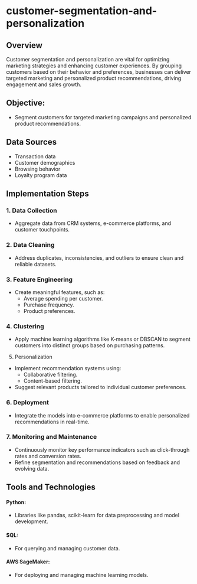 # customer-segmentation-and-personalization
## Overview
Customer segmentation and personalization are vital for optimizing marketing strategies and enhancing customer experiences. By grouping customers based on their behavior and preferences, businesses can deliver targeted marketing and personalized product recommendations, driving engagement and sales growth.
## Objective: 
- Segment customers for targeted marketing campaigns and personalized product recommendations.
## Data Sources
-	Transaction data
-	Customer demographics
-	Browsing behavior
-	Loyalty program data
## Implementation Steps
### 1.	Data Collection
-	Aggregate data from CRM systems, e-commerce platforms, and customer touchpoints.
### 2.	Data Cleaning
-	Address duplicates, inconsistencies, and outliers to ensure clean and reliable datasets.
### 3.	Feature Engineering
-	Create meaningful features, such as:
  	 - Average spending per customer.
     - Purchase frequency.
     - Product preferences.
### 4.	Clustering
-	Apply machine learning algorithms like K-means or DBSCAN to segment customers into distinct groups based on purchasing patterns.
5.	Personalization
-	Implement recommendation systems using:
    - Collaborative filtering.
    - Content-based filtering.
-	Suggest relevant products tailored to individual customer preferences.

### 6.	Deployment
-	Integrate the models into e-commerce platforms to enable personalized recommendations in real-time.
### 7.	Monitoring and Maintenance
-	Continuously monitor key performance indicators such as click-through rates and conversion rates.
-	Refine segmentation and recommendations based on feedback and evolving data.
## Tools and Technologies
#### Python: 
- Libraries like pandas, scikit-learn for data preprocessing and model development.
#### SQL: 
- For querying and managing customer data.
#### AWS SageMaker: 
- For deploying and managing machine learning models.
